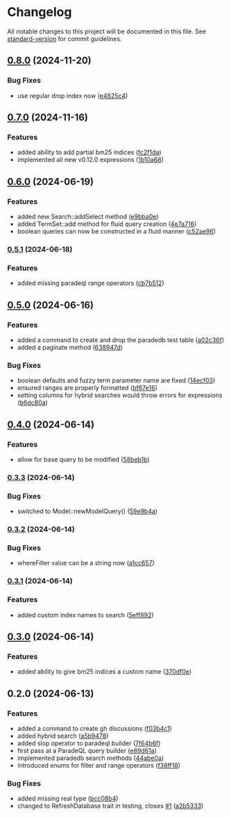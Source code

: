 # Changelog

All notable changes to this project will be documented in this file. See [standard-version](https://github.com/conventional-changelog/standard-version) for commit guidelines.

## [0.8.0](https://github.com/ShabuShabu/laravel-paradedb-search/compare/v0.2.0...v0.8.0) (2024-11-20)


### Bug Fixes

* use regular drop index now ([e4825c4](https://github.com/ShabuShabu/laravel-paradedb-search/commits/e4825c4daf48f6b7b94ece87b86329fb3502601f))


## [0.7.0](https://github.com/ShabuShabu/laravel-paradedb-search/compare/v0.2.0...v0.7.0) (2024-11-16)


### Features

* added ability to add partial bm25 indices ([fc2f1da](https://github.com/ShabuShabu/laravel-paradedb-search/commits/fc2f1daaadb82e5eaee1b7c9e549636937b5142d))
* implemented all new v0.12.0 expressions ([1b10a68](https://github.com/ShabuShabu/laravel-paradedb-search/commits/1b10a6855130592a54b1155fb01c4382e9e8ace4))

## [0.6.0](https://github.com/ShabuShabu/laravel-paradedb-search/compare/v0.5.1...v0.6.0) (2024-06-19)


### Features

* added new Search::addSelect method ([e9bba0e](https://github.com/ShabuShabu/laravel-paradedb-search/commits/e9bba0edc86862625838400351cec541d9bbe38d))
* added TermSet::add method for fluid query creation ([4e7a716](https://github.com/ShabuShabu/laravel-paradedb-search/commits/4e7a7162cfbe2a6032fda999f803ddf2e1c7ba5c))
* boolean queries can now be constructed in a fluid manner ([c52ae96](https://github.com/ShabuShabu/laravel-paradedb-search/commits/c52ae96e4419ae7bea3e1c2127253943acd735ac))


### [0.5.1](https://github.com/ShabuShabu/laravel-paradedb-search/compare/v0.5.0...v0.5.1) (2024-06-18)


### Features

* added missing paradeql range operators ([cb7b512](https://github.com/ShabuShabu/laravel-paradedb-search/commits/cb7b5129105c2137234c346ee6be3adec70faa36))


## [0.5.0](https://github.com/ShabuShabu/laravel-paradedb-search/compare/v0.4.0...v0.5.0) (2024-06-16)


### Features

* added a command to create and drop the paradedb test table ([a02c36f](https://github.com/ShabuShabu/laravel-paradedb-search/commits/a02c36ff1d4d2308027d477214168414ffed0cf5))
* added a paginate method ([638947d](https://github.com/ShabuShabu/laravel-paradedb-search/commits/638947d9ef7c6fd8af16b1d6785b86b20b64d5a8))


### Bug Fixes

* boolean defaults and fuzzy term parameter name are fixed ([14ecf03](https://github.com/ShabuShabu/laravel-paradedb-search/commits/14ecf039ba9f4d42fa2d13add564bf9697ae2359))
* ensured ranges are properly formatted ([bf67e16](https://github.com/ShabuShabu/laravel-paradedb-search/commits/bf67e16df2905510751a29c9b3b2a773beecf5f0))
* setting columns for hybrid searches would throw errors for expressions ([b6dc80a](https://github.com/ShabuShabu/laravel-paradedb-search/commits/b6dc80a82eaf28c710a2048bcf3ee92c40ba2295))


## [0.4.0](https://github.com/ShabuShabu/laravel-paradedb-search/compare/v0.3.3...v0.4.0) (2024-06-14)

### Features

* allow for base query to be modified ([58beb1b](https://github.com/ShabuShabu/laravel-paradedb-search/commits/58beb1be4fd64077e775b0db0a00e78fda15de68))


### [0.3.3](https://github.com/ShabuShabu/laravel-paradedb-search/compare/v0.3.2...v0.3.3) (2024-06-14)

### Bug Fixes

* switched to Model::newModelQuery() ([59e9b4a](https://github.com/ShabuShabu/laravel-paradedb-search/commits/59e9b4a40165b57d7dabe975a1ee77698c40021e))


### [0.3.2](https://github.com/ShabuShabu/laravel-paradedb-search/compare/v0.3.1...v0.3.2) (2024-06-14)

### Bug Fixes

* whereFilter value can be a string now ([a1cc657](https://github.com/ShabuShabu/laravel-paradedb-search/commits/a1cc6571660d0b5a73d008b2aa1c37b58059c19b))


### [0.3.1](https://github.com/ShabuShabu/laravel-paradedb-search/compare/v0.3.0...v0.3.1) (2024-06-14)

### Features

* added custom index names to search ([5eff892](https://github.com/ShabuShabu/laravel-paradedb-search/commits/5eff892ec1d1e775e8dc0b0c25e2163f885f248d))


## [0.3.0](https://github.com/ShabuShabu/laravel-paradedb-search/compare/v0.2.0...v0.3.0) (2024-06-14)

### Features

* added ability to give bm25 indices a custom name ([370df0e](https://github.com/ShabuShabu/laravel-paradedb-search/commits/370df0e3dd709034d7bbf91fd3590d917f2fa8c3))


## 0.2.0 (2024-06-13)

### Features

* added a command to create gh discussions ([f03b4c1](https://github.com/ShabuShabu/laravel-paradedb-search/commits/f03b4c1f1e7933d15c7a8cfd1458b93312183614))
* added hybrid search ([a5b9478](https://github.com/ShabuShabu/laravel-paradedb-search/commits/a5b94783e08892ea11e48303787f1bc9c1b78a57))
* added slop operator to paradeql builder ([7f64b6f](https://github.com/ShabuShabu/laravel-paradedb-search/commits/7f64b6fcb544231e975a0a01beca5be332ecc7c7))
* first pass at a ParadeQL query builder ([e89d61a](https://github.com/ShabuShabu/laravel-paradedb-search/commits/e89d61a03c31a27b4e818efb7a72719dc048ff16))
* implemented paradedb search methods ([44abe0a](https://github.com/ShabuShabu/laravel-paradedb-search/commits/44abe0ade75cac6e834fbb8e3d3c22c06907ff0e))
* introduced enums for filter and range operators ([f38ff18](https://github.com/ShabuShabu/laravel-paradedb-search/commits/f38ff18b136ed006767ecd109d8ba14219ef7bba))

### Bug Fixes

* added missing real type ([bcc08b4](https://github.com/ShabuShabu/laravel-paradedb-search/commits/bcc08b45be6c122dc12d871ba61bf97a44059519))
* changed to RefreshDatabase trait in testing, closes [#1](https://github.com/ShabuShabu/laravel-paradedb-search/issues/1) ([a2b5333](https://github.com/ShabuShabu/laravel-paradedb-search/commits/a2b5333b5e9b8dcd8c8a343a902fd8929592abd5))